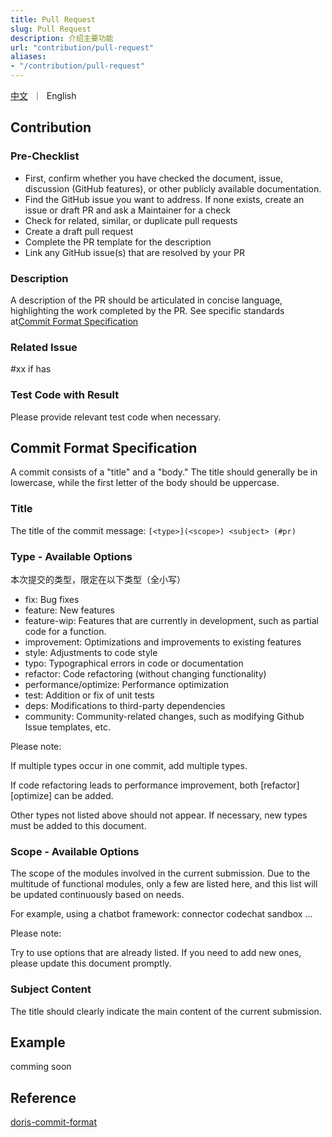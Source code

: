 ```yaml
---
title: Pull Request
slug: Pull Request
description: 介绍主要功能
url: "contribution/pull-request"
aliases:
- "/contribution/pull-request"
---
```



<p align="left">
    <a href="/contribution/pull-request-zh">中文</a>&nbsp ｜ &nbsp<a>English&nbsp </a>
</p>


## Contribution

### Pre-Checklist
- First, confirm whether you have checked the document, issue, discussion (GitHub features), or other publicly available documentation.
- Find the GitHub issue you want to address. If none exists, create an issue or draft PR and ask a Maintainer for a check
- Check for related, similar, or duplicate pull requests
- Create a draft pull request
- Complete the PR template for the description
- Link any GitHub issue(s) that are resolved by your PR

### Description

A description of the PR should be articulated in concise language, highlighting the work completed by the PR. See specific standards at[Commit Format Specification](#Commit-Format-Specification)

### Related Issue
#xx if has

### Test Code with Result
Please provide relevant test code when necessary.



## Commit Format Specification
A commit consists of a "title" and a "body." The title should generally be in lowercase, while the first letter of the body should be uppercase.

### Title
The title of the commit message: `[<type>](<scope>) <subject> (#pr)`


### Type - Available Options

本次提交的类型，限定在以下类型（全小写）
- fix: Bug fixes
- feature: New features
- feature-wip: Features that are currently in development, such as partial code for a function.
- improvement: Optimizations and improvements to existing features
- style: Adjustments to code style
- typo: Typographical errors in code or documentation
- refactor: Code refactoring (without changing functionality)
- performance/optimize: Performance optimization
- test: Addition or fix of unit tests
- deps: Modifications to third-party dependencies
- community: Community-related changes, such as modifying Github Issue templates, etc.

Please note:

If multiple types occur in one commit, add multiple types.

If code refactoring leads to performance improvement, both [refactor][optimize] can be added.

Other types not listed above should not appear. If necessary, new types must be added to this document.

### Scope - Available Options
The scope of the modules involved in the current submission. Due to the multitude of functional modules, only a few are listed here, and this list will be updated continuously based on needs.

For example, using a chatbot framework:
connector
codechat
sandbox
...

Please note:

Try to use options that are already listed. If you need to add new ones, please update this document promptly.

### Subject Content
The title should clearly indicate the main content of the current submission.


## Example
comming soon


## Reference
[doris-commit-format](https://doris.apache.org/zh-CN/community/how-to-contribute/commit-format-specification)
